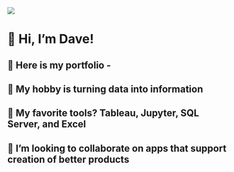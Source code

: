 ![](https://komarev.com/ghpvc/?username=sindat&color=brightgreen)
# 👋 Hi, I’m Dave!
## 🎪 Here is my portfolio - 
## 🎷 My hobby is turning data into information
## 🔮 My favorite tools? Tableau, Jupyter, SQL Server, and Excel
## 💞️ I’m looking to collaborate on apps that support creation of better products

<!---
sindat/sindat is a ✨ special ✨ repository because its `README.md` (this file) appears on your GitHub profile.
You can click the Preview link to take a look at your changes.
--->
